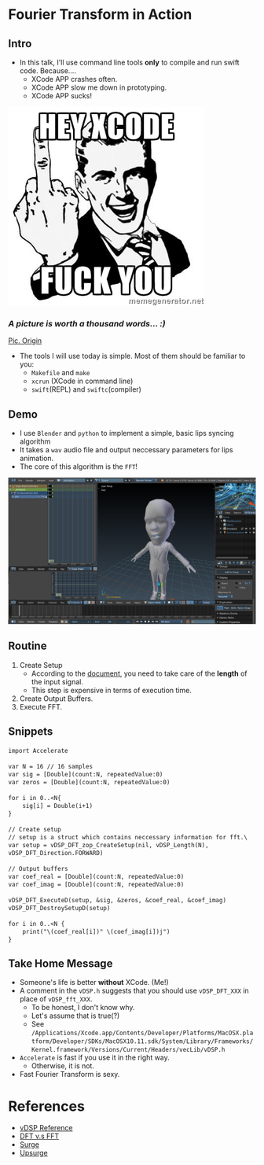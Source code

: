# Fourier Transform in Action

## Intro

- In this talk, I'll use command line tools **only** to compile and run swift code. Because....
    + XCode APP crashes often.
    + XCode APP slow me down in prototyping.
    + XCode APP sucks!

![fuck_xcode](img/fuck_xcode.jpg)
### *A picture is worth a thousand words... :)*
[Pic. Origin](http://memegenerator.net/instance/52113798)

- The tools I will use today is simple. Most of them should be familiar to you:
    + `Makefile` and `make`
    + `xcrun` (XCode in command line)
    + `swift`(REPL) and `swiftc`(compiler)

## Demo

- I use `Blender` and `python` to implement a simple, basic lips syncing algorithm
- It takes a `wav` audio file and output neccessary parameters for lips animation.
- The core of this algorithm is the `FFT`!

![blender_demo](img/blender_demo.png)

## Routine
1. Create Setup
    - According to the [document](https://developer.apple.com/library/ios/documentation/Performance/Conceptual/vDSP_Programming_Guide/USingDFTFunctions/USingDFTFunctions.html#//apple_ref/doc/uid/TP40005147-CH4-SW1), you need to take care of the **length** of the input signal.
    - This step is expensive in terms of execution time.
2. Create Output Buffers.
3. Execute FFT.

## Snippets

```{swift}
import Accelerate

var N = 16 // 16 samples
var sig = [Double](count:N, repeatedValue:0)
var zeros = [Double](count:N, repeatedValue:0)

for i in 0..<N{
    sig[i] = Double(i+1)
}

// Create setup
// setup is a struct which contains neccessary information for fft.\
var setup = vDSP_DFT_zop_CreateSetup(nil, vDSP_Length(N), vDSP_DFT_Direction.FORWARD)

// Output buffers
var coef_real = [Double](count:N, repeatedValue:0)
var coef_imag = [Double](count:N, repeatedValue:0)

vDSP_DFT_ExecuteD(setup, &sig, &zeros, &coef_real, &coef_imag)
vDSP_DFT_DestroySetupD(setup)

for i in 0..<N {
    print("\(coef_real[i])" \(coef_imag[i])j")
}
```

## Take Home Message
- Someone's life is better **without** XCode. (Me!)
- A comment in the `vDSP.h` suggests that you should use `vDSP_DFT_XXX` in place of `vDSP_fft_XXX`.
    + To be honest, I don't know why.
    + Let's assume that is true(?)
    + See `/Applications/Xcode.app/Contents/Developer/Platforms/MacOSX.platform/Developer/SDKs/MacOSX10.11.sdk/System/Library/Frameworks/Kernel.framework/Versions/Current/Headers/vecLib/vDSP.h`
- `Accelerate` is fast if you use it in the right way.
    + Otherwise, it is not.
- Fast Fourier Transform is sexy.

# References

- [vDSP Reference](https://developer.apple.com/library/ios/documentation/Performance/Conceptual/vDSP_Programming_Guide/USingDFTFunctions/USingDFTFunctions.html#//apple_ref/doc/uid/TP40005147-CH4-SW1)
- [DFT v.s FFT](https://forums.developer.apple.com/thread/23321)
- [Surge](https://github.com/mattt/Surge)
- [Upsurge](https://github.com/aleph7/Upsurge)

